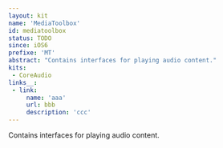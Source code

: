 ```yaml
---
layout: kit
name: 'MediaToolbox'
id: mediatoolbox
status: TODO
since: iOS6
prefixe: 'MT'
abstract: "Contains interfaces for playing audio content."
kits:
 - CoreAudio
links__:
 - link:
     name: 'aaa'
     url: bbb
     description: 'ccc'
---
```


Contains interfaces for playing audio content.
